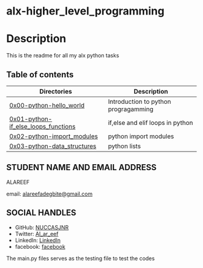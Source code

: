 
# alx-higher_level_programming


# Description
This is the readme for all my alx python tasks

## Table of contents
Directories | Description
------------| ----------
[0x00-python-hello_world](./0x00-python-hello_world) | Introduction to python progragamming
[0x01-python-if_else_loops_functions](./0x01-python-if_else_loops_functions) | if,else and elif loops in python
[0x02-python-import_modules](./0x02-python-import_modules) | python import modules
[0x03-python-data_structures](./0x03-python-data_structures) | python lists





## STUDENT NAME AND EMAIL ADDRESS
 ALAREEF

email: alareefadegbite@gmail.com

## SOCIAL HANDLES


- GitHub: [NUCCASJNR](https://github.com/NUCCASJNR)
- Twitter: [Al_ar_eef](https://twitter.com/Al_ar_eef)
- LinkedIn: [LinkedIn](https://linkedin.com/in/adegbite-al-areef-2b0b8723a)
- facebook: [facebook](https://www.facebook.com/profile.php?id=100088347365140)


The main.py files serves as the testing file to test the codes
